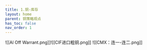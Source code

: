 ```yaml
---
title: 1.铜-库存
layout: home
parent: 铜策略观点
has_toc: false
nav_order: 1
---
```




![[Al Off Warrant.png]]![[CIF进口粗铜.png]]
![[CMX：连一-连二.png]]